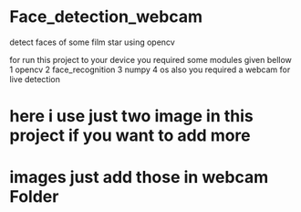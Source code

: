 # Face_detection_webcam


detect faces of some film star  using opencv

for run this project to your device you  required some modules given bellow
   1 opencv 
   2 face_recognition
   3 numpy
   4 os
also you required a webcam  for live detection  

# here i use just two image in this project if you want to add more
# images just add those in webcam Folder
